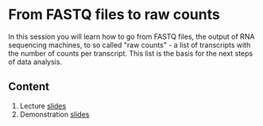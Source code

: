 # From FASTQ files to raw counts
In this session you will learn how to go from FASTQ files, the output of RNA sequencing machines, to so called "raw counts" - a list of transcripts with the number of counts per transcript. This list is the basis for the next steps of data analysis.

## Content
1. Lecture [slides]()
2. Demonstration [slides]()
